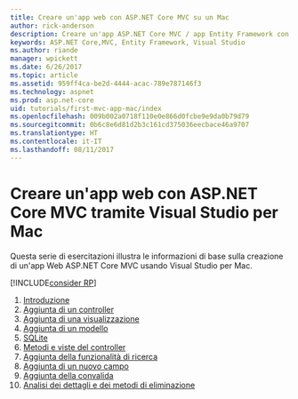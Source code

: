 ```yaml
---
title: Creare un'app web con ASP.NET Core MVC su un Mac
author: rick-anderson
description: Creare un'app ASP.NET Core MVC / app Entity Framework con Visual Studio per Mac
keywords: ASP.NET Core,MVC, Entity Framework, Visual Studio
ms.author: riande
manager: wpickett
ms.date: 6/26/2017
ms.topic: article
ms.assetid: 959ff4ca-be2d-4444-acac-789e787146f3
ms.technology: aspnet
ms.prod: asp.net-core
uid: tutorials/first-mvc-app-mac/index
ms.openlocfilehash: 009b002a0718f110e0e866d0fcbe9e9da0b79d79
ms.sourcegitcommit: 0b6c8e6d81d2b3c161cd375036eecbace46a9707
ms.translationtype: HT
ms.contentlocale: it-IT
ms.lasthandoff: 08/11/2017
---
```

# <a name="create-a-web-app-with-aspnet-core-mvc-using-visual-studio-for-mac"></a>Creare un'app web con ASP.NET Core MVC tramite Visual Studio per Mac

Questa serie di esercitazioni illustra le informazioni di base sulla creazione di un'app Web ASP.NET Core MVC usando Visual Studio per Mac. 

[!INCLUDE[consider RP](../../includes/razor.md)]

1. [Introduzione](start-mvc.md)
1. [Aggiunta di un controller](adding-controller.md)
1. [Aggiunta di una visualizzazione](adding-view.md)
1. [Aggiunta di un modello](adding-model.md)
1. [SQLite](working-with-sql.md)
1. [Metodi e viste del controller](controller-methods-views.md)
1. [Aggiunta della funzionalità di ricerca](search.md)
1. [Aggiunta di un nuovo campo](new-field.md)
1. [Aggiunta della convalida](validation.md)
1. [Analisi dei dettagli e dei metodi di eliminazione](xref:tutorials/first-mvc-app/details)
